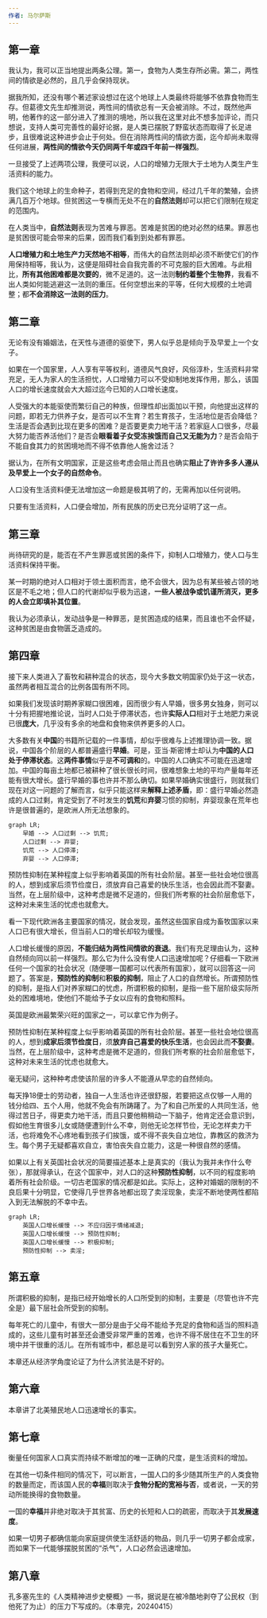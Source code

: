 ```yaml
---
作者: 马尔萨斯
---
```

## 第一章

我认为，我可以正当地提出两条公理。第一，食物为人类生存所必需。第二，两性间的情欲是必然的，且几乎会保持现状。

据我所知，还没有哪个著述家设想过在这个地球上人类最终将能够不依靠食物而生存。但葛德文先生却推测说，两性间的情欲总有一天会被消除。不过，既然他声明，他著作的这一部分进入了推测的境地，所以我在这里对此不想多加评论，而只想说，支持人类可完善性的最好论据，是人类已摆脱了野蛮状态而取得了长足进步，且很难说这种进步会止于何处。但在消除两性间的情欲方面，迄今却尚未取得任何进展，**两性间的情欲今天仍同两千年或四千年前一样强烈**。

一旦接受了上述两项公理，我便可以说，人口的增殖力无限大于土地为人类生产生活资料的能力。

我们这个地球上的生命种子，若得到充足的食物和空间，经过几千年的繁殖，会挤满几百万个地球。但贫困这一专横而无处不在的**自然法则**却可以把它们限制在规定的范围内。

在人类当中，**自然法则**表现为苦难与罪恶。苦难是贫困的绝对必然的结果。罪恶也是贫困很可能会带来的后果，因而我们看到到处都有罪恶。

**人口增殖力和土地生产力天然地不相等**，而伟大的自然法则却必须不断使它们的作用保持相等，我认为，这便是阻碍社会自我完善的不可克服的巨大困难。与此相比，**所有其他困难都是次要的**，微不足道的。这一法则**制约着整个生物界**，我看不出人类如何能逃避这一法则的重压。任何空想出来的平等，任何大规模的土地调整；都**不会消除这一法则的压力**。

## 第二章

无论有没有婚姻法，在天性与道德的驱使下，男人似乎总是倾向于及早爱上一个女子。

如果在一个国家里，人人享有平等权利，道德风气良好，风俗淳朴，生活资料非常充足，无人为家人的生活担忧，人口增殖力可以不受抑制地发挥作用，那么，该国人口的增长速度就会大大超过迄今已知的人口增长速度。

人受强大的本能驱使而繁衍自己的种族，但理性却出面加以干预，向他提出这样的问题，即若无力供养子女，是否可以不生育？若生育孩子，生活地位是否会降低？生活是否会遇到比现在更多的困难？是否要更卖力地干活？若家庭人口很多，尽最大努力能否养活他们？是否会**眼看着子女受冻挨饿而自己又无能为力**？是否会陷于不能自食其力的贫困境地而不得不依靠他人施舍过活？

据认为，在所有文明国家，正是这些考虑会阻止而且也确实**阻止了许许多多人遵从及早爱上一个女子的自然命令**。

人口没有生活资料便无法增加这一命题是极其明了的，无需再加以任何说明。

只要有生活资料，人口便会增加，所有民族的历史已充分证明了这一点。

## 第三章

尚待研究的是，能否在不产生罪恶或贫困的条件下，抑制人口增殖力，使人口与生活资料保持平衡。

某一时期的绝对人口相对于领土面积而言，绝不会很大，因为总有某些被占领的地区是不毛之地；但人口的代谢却似乎极为迅速，**一些人被战争或饥谨所消灭，更多的人会立即填补其位置**。

我认为必须承认，发动战争是一种罪恶，是贫困造成的结果，而且谁也不会怀疑，这种贫困是由食物匮乏造成的。

## 第四章

接下来人类进入了畜牧和耕种混合的状态，现今大多数文明国家仍处于这一状态，虽然两者相互混合的比例各国有所不同。

如果我们发现该时期养家糊口很困难，因而很少有人早婚，很多男女独身，则可以十分有把握地推论说，当时人口处于停滞状态，也许**实际人口**相对于土地肥力来说已很**庞大**，几乎没有多余的地盘和食物来供养更多的人口。

大多数有关**中国**的书籍所记载的一件事情，却似乎很难与上述推理协调一致。据说，中国各个阶层的人都普遍盛行**早婚**。可是，亚当·斯密博士却认为**中国的人口处于停滞状态**。这**两件事情**似乎是**不可调和**的。中国的人口确实不可能在迅速增加。中国的每亩土地都已被耕种了很长很长时间，很难想象土地的平均产量每年还能有很大增长。盛行早婚的事也许并不那么确切。如果早婚确实很盛行，则就我们现在对这一问题的了解而言，似乎只能这样来**解释上述矛盾**，即：盛行早婚必然造成的人口过剩，肯定受到了不时发生的**饥荒**和**弃婴**习惯的抑制，弃婴现象在荒年也许是很普遍的，是欧洲人所无法想象的。

```mermaid
graph LR;
	早婚 --> 人口过剩 --> 饥荒;
	人口过剩 --> 弃婴;
	饥荒 --> 人口停滞;
	弃婴 --> 人口停滞;
```

预防性抑制在某种程度上似乎影响着英国的所有社会阶层。甚至一些社会地位很高的人，想到成家后须节俭度日，须放弃自己喜爱的快乐生活，也会因此而不娶妻。当然，在上层阶级中，这种考虑是微不足道的，但我们所考察的社会阶层愈低下，这种对未来生活的忧虑也就愈大。

看一下现代欧洲各主要国家的情况，就会发现，虽然这些国家自成为畜牧国家以来人口已有很大增长，但当前人口的增长却较为缓慢。

人口增长缓慢的原因，**不能归结为两性间情欲的衰退**。我们有充足理由认为，这种自然倾向同以前一样强烈。那么它为什么没有使人口迅速增加呢？仔细看一下欧洲任何一个国家的社会状况（随便哪一国都可以代表所有国家），就可以回答这一问题了。答案是，**预防性的抑制**和**积极的抑制**，阻止了人口的自然增长。所谓预防性的抑制，是指人们对养家糊口的忧虑，所谓积极的抑制，是指一些下层阶级实际所处的困难境地，使他们不能给予子女以应有的食物和照料。

英国是欧洲最繁荣兴旺的国家之一，可以拿它作为例子。

预防性抑制在某种程度上似乎影响着英国的所有社会阶层。甚至一些社会地位很高的人，想到**成家后须节俭度日**，须**放弃自己喜爱的快乐生活**，也会因此而**不娶妻**。当然，在上层阶级中，这种考虑是微不足道的，但我们所考察的社会阶层愈低下，这种对未来生活的忧虑也就愈大。

毫无疑问，这种种考虑使该阶层的许多人不能遵从早恋的自然倾向。

每天挣18便士的劳动者，独自一人生活也许还很舒服，若要把这点仅够一人用的钱分给四、五个人用，他就不免会有所踌躇了。为了和自己所爱的人共同生活，他得过苦日子，得更卖力地干活，而且只要他稍稍动一下脑子，他肯定还会意识到，假如他生育很多儿女或随便遭到什么不幸，则他无论怎样节俭，无论怎样卖力干活，也将难免不心疼地看到孩子们挨饿，或不得不丧失自立地位，靠教区的救济为生。每个男子无疑都喜欢自立，害怕丧失自立能力，这是一种很自然的感情。

如果以上有关英国社会状况的简要描述基本上是真实的（我认为我并未作什么夸张），那就得承认，在这个国家中，对人口的这种**预防性抑制**，以不同的程度影响着所有社会阶级。一切古老国家的情况都是如此。实际上，这种对婚姻的限制的不良后果十分明显，它使得几乎世界各地都出现了卖淫现象，卖淫不断地使两性都陷入到无法解脱的不幸中去。

```mermaid
graph LR;
	英国人口增长缓慢 --> 不应归因于情绪减退;
	英国人口增长缓慢 --> 预防性抑制;
	英国人口增长缓慢 --> 积极抑制;
	预防性抑制 --> 卖淫;
```

## 第五章

所谓积极的抑制，是指已经开始增长的人口所受到的抑制，主要是（尽管也许不完全是）最下层社会所受到的抑制。

每年死亡的儿童中，有很大一部分是由于父母不能给予充足的食物和适当的照料造成的，这些儿童有时甚至还会遭受非常严重的苦难，也许不得不居住在不卫生的环境中并干很重的活儿。在所有城市中，都总是可以看到穷人家的孩子大量死亡。

本章还从经济学角度论证了为什么济贫法是不好的。

## 第六章

本章讲了北美殖民地人口迅速增长的事实。

## 第七章

衡量任何国家人口真实而持续不断增加的唯一正确的尺度，是生活资料的增加。

在其他一切条件相同的情况下，可以断言，一国人口的多少随其所生产的人类食物的数量而定，而该国人民的**幸福**则取决于**食物分配的宽裕与否**，或者说，一天的劳动所能换得的食物数量。

一国的**幸福**并非绝对取决于其贫富、历史的长短和人口的疏密，而取决于其**发展速度**。

如果一切男子都确信能向家庭提供使生活舒适的物品，则几乎一切男子都会成家，而如果下一代能够摆脱贫困的“杀气”，人口必然会迅速增加。

## 第八章

孔多塞先生的《人类精神进步史梗概》一书，据说是在被冷酷地剥夺了公民权（到他死了为止）的压力下写成的。（本章完，20240415）